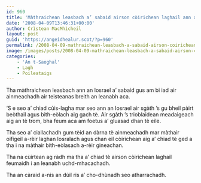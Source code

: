 ```yaml
---
id: 960
title: 'Màthraichean leasbach a’ sabaid airson còirichean laghail ann an Iosrael'
date: '2008-04-09T13:46:31+00:00'
author: Crìstean MacMhìcheil
layout: post
guid: 'https://angeidhealur.scot/?p=960'
permalink: /2008-04-09-mathraichean-leasbach-a-sabaid-airson-coirichean-laghail-ann-an-iosrael/
image: /images/posts/2008-04-09-mathraichean-leasbach-a-sabaid-airson-coirichean-laghail-ann-iosrael.webp
categories:
    - 'An t-Saoghal'
    - Lagh
    - Poileataigs
---
```


Tha màthraichean leasbach ann an Iosrael a’ sabaid gus am bi iad air ainmeachadh air teisteanas breith an leanabh aca.

‘S e seo a’ chiad cùis-lagha mar seo ann an Iosrael air sgàth ’s gu bheil pàirt beòthail agus bith-eòlach aig gach tè. Air sgàth ’s trioblaidean meadaigeach aig an tè trom, bha feum aca am foetus a’ gluasad dhan tè eile.

Tha seo a’ ciallachadh gum tèid an dàrna tè ainmeachadh mar màthair oifigeil a-rèir laghan Iosralach agus chan eil còirichean aig a’ chiad tè ged a tha i na màthair bith-eòlasach a-rèir gineachan.

Tha na cùirtean ag ràdh ma tha a’ chiad tè airson còirichean laghail feumaidh i an leanabh uchd-mhacachadh.

Tha an càraid a-nis an dùil ris a’ cho-dhùnadh seo atharrachadh.
